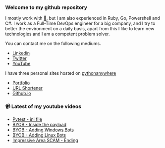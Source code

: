 ### Welcome to my github repository

I mostly work with [:snake:](https://www.python.org/), but I am also experienced in Ruby, Go, Powershell and C#. I work as a Full-Time DevOps engineer for a big company, and I try to better the environment on a daily basis, apart from this I like to learn new technologies and I am a competent problem solver.

You can contact me on the following mediums.
- [Linkedin](https://www.linkedin.com/in/r3ap3rpy)
- [Twitter](https://twitter.com/r3ap3rpy)
- [YouTube](https://www.youtube.com/channel/UC1qkMXH8d2I9DDAtBSeEHqg)

I have three personal sites hosted on [pythonanywhere](https://www.pythonanywhere.com/)
- [Portfolio](http://r3ap3rpy.pythonanywhere.com/)
- [URL Shortener](http://shortenpy.pythonanywhere.com/)
- [Github.io](https://r3ap3rpy.github.io/)

### :video_camera: Latest of my youtube videos
<!-- YOUTUBE:START -->
- [Pytest - ini file](https://www.youtube.com/watch?v=PkbZKC2DGqE)
- [BYOB - Inside the payload](https://www.youtube.com/watch?v=9WqHuYP-vBA)
- [BYOB - Adding Windows Bots](https://www.youtube.com/watch?v=_Pl0YgjCw2c)
- [BYOB - Adding Linux Bots](https://www.youtube.com/watch?v=Cxc6BUw_97A)
- [Impressive Area SCAM - Ending](https://www.youtube.com/watch?v=Rl3lBEUlV3E)
<!-- YOUTUBE:END -->

